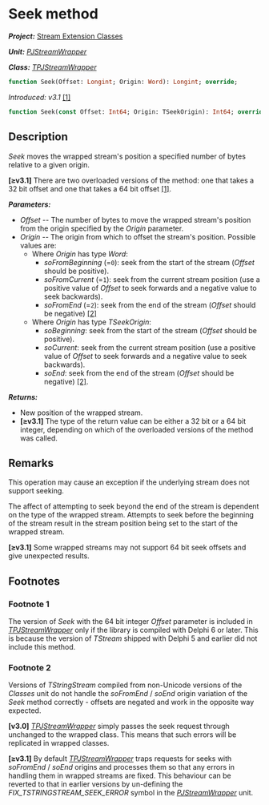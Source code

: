 # Seek method

***Project:*** [Stream Extension Classes](../API.md)

***Unit:*** [_PJStreamWrapper_](./PJStreamWrapper.md)

***Class:*** [_TPJStreamWrapper_](./TPJStreamWrapper.md)

```pascal
function Seek(Offset: Longint; Origin: Word): Longint; override;
```

_Introduced: v3.1_ [[1]](#footnote-1)

```pascal
function Seek(const Offset: Int64; Origin: TSeekOrigin): Int64; override;
```

## Description

_Seek_ moves the wrapped stream's position a specified number of bytes relative to a given origin.

**[≥v3.1]** There are two overloaded versions of the method: one that takes a 32 bit offset and one that takes a 64 bit offset [[1]](#footnote-1).

***Parameters:***

* _Offset_ -- The number of bytes to move the wrapped stream's position from the origin specified by the _Origin_ parameter.
* _Origin_ -- The origin from which to offset the stream's position. Possible values are:
  * Where _Origin_ has type _Word_:
    * _soFromBeginning_ (=`0`): seek from the start of the stream (_Offset_ should be positive).
    * _soFromCurrent_ (=`1`): seek from the current stream position (use a positive value of _Offset_ to seek forwards and a negative value to seek backwards).
    * _soFromEnd_ (=`2`): seek from the end of the stream (_Offset_ should be negative) [[2]](#footnote-2)
  * Where _Origin_ has type _TSeekOrigin_:
    * _soBeginning_: seek from the start of the stream (_Offset_ should be positive).
    * _soCurrent_: seek from the current stream position (use a positive value of _Offset_ to seek forwards and a negative value to seek backwards).
    * _soEnd_: seek from the end of the stream (_Offset_ should be negative) [[2]](#footnote-2).

***Returns:***

* New position of the wrapped stream.
* **[≥v3.1]** The type of the return value can be either a 32 bit or a 64 bit integer, depending on which of the overloaded versions of the method was called.

## Remarks

This operation may cause an exception if the underlying stream does not support seeking.

The affect of attempting to seek beyond the end of the stream is dependent on the type of the wrapped stream. Attempts to seek before the beginning of the stream result in the stream position being set to the start of the wrapped stream.

**[≥v3.1]** Some wrapped streams may not support 64 bit seek offsets and give unexpected results.

## Footnotes

### Footnote 1

The version of _Seek_ with the 64 bit integer _Offset_ parameter is included in [_TPJStreamWrapper_](./TPJStreamWrapper.md) only if the library is compiled with Delphi 6 or later. This is because the version of _TStream_ shipped with Delphi 5 and earlier did not include this method.

### Footnote 2

Versions of _TStringStream_ compiled from non-Unicode versions of the _Classes_ unit do not handle the _soFromEnd_ / _soEnd_ origin variation of the _Seek_ method correctly - offsets are negated and work in the opposite way expected.

**[v3.0]** [_TPJStreamWrapper_](./TPJStreamWrapper.md) simply passes the seek request through unchanged to the wrapped class. This means that such errors will be replicated in wrapped classes.

**[≥v3.1]** By default [_TPJStreamWrapper_](./TPJStreamWrapper.md) traps requests for seeks with _soFromEnd_ / _soEnd_ origins and processes them so that any errors in handling them in wrapped streams are fixed. This behaviour can be reverted to that in earlier versions by un-defining the _FIX_TSTRINGSTREAM_SEEK_ERROR_ symbol in the [_PJStreamWrapper_](./PJStreamWrapper.md) unit.
